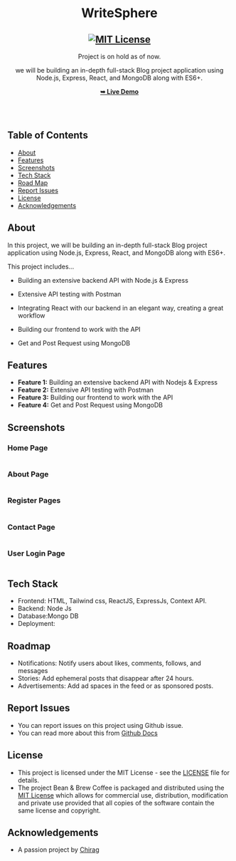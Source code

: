 <h1 align="center">WriteSphere</h1>

<div align="center">

<h2 align="center">
  <a href="LICENSE">
    <img src="https://github.com/SorcererChiragsingh/Project-WriteSphere/blob/main/Images/MIT%20License.png" alt="MIT License" />
  </a>
</h2>

<p> Project is on hold as of now. </p>
<p>we will be building an in-depth full-stack Blog project application using Node.js, Express, React, and MongoDB along with ES6+.</p>

<a href="" target="_blank"><strong>➥ Live Demo</strong></a>

</div> <br/><br/>

## Table of Contents

- [About](#about)
- [Features](#features)
- [Screenshots](#screenshots)
- [Tech Stack](#tech-stack)
- [Road Map](#roadmap)
- [Report Issues](#report-issues)
- [License](#license)
- [Acknowledgements](#acknowledgements)

## About

In this project, we will be building an in-depth full-stack Blog project application using Node.js, Express, React, and MongoDB along with ES6+. 

This project includes...

- Building an extensive backend API with Node.js & Express

- Extensive API testing with Postman

- Integrating React with our backend in an elegant way, creating a great workflow

- Building our frontend to work with the API

- Get and Post Request using MongoDB



## Features

- **Feature 1:** Building an extensive backend API with Nodejs & Express
- **Feature 2:** Extensive API testing with Postman
- **Feature 3:** Building our frontend to work with the API
- **Feature 4:** Get and Post Request using MongoDB

## Screenshots

### Home Page
![]()

### About Page
![]()

### Register Pages
![]()

### Contact Page
![]()

### User Login Page
![]()


## Tech Stack

- Frontend: HTML,  Tailwind css, ReactJS, ExpressJs, Context API.
- Backend: Node Js
- Database:Mongo DB
- Deployment: 


## Roadmap

 - Notifications: Notify users about likes, comments, follows, and messages
 - Stories: Add ephemeral posts that disappear after 24 hours.
 - Advertisements: Add ad spaces in the feed or as sponsored posts.

 ## Report Issues
- You can report issues on this project using Github issue.
- You can read more about this from [Github Docs](https://docs.github.com/en/issues/tracking-your-work-with-issues/creating-an-issue)

## License

- This project is licensed under the MIT License - see the [LICENSE](https://github.com/SorcererChiragsingh/Project-WriteSphere?tab=MIT-1-ov-file) file for details.
- The project Bean & Brew Coffee is packaged and distributed using the [MIT License](https://choosealicense.com/licenses/mit/) which allows for commercial use, distribution, modification and private use provided that all copies of the software contain the same license and copyright.

## Acknowledgements

- A passion project by [Chirag](www.linkedin.com/in/chirag-singh-148993279)
